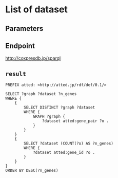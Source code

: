 # List of dataset

## Parameters


## Endpoint
http://coxpresdb.jp/sparql

## `result`

```sparql
PREFIX atted: <http://atted.jp/rdf/def/0.1/>

SELECT ?graph ?dataset ?n_genes
WHERE {
    {
        SELECT DISTINCT ?graph ?dataset
        WHERE {
            GRAPH ?graph {
                ?dataset atted:gene_pair ?o .
            }
        }
    }
    {
        SELECT ?dataset (COUNT(?o) AS ?n_genes)
        WHERE {
            ?dataset atted:gene_id ?o .
        }
    }
}
ORDER BY DESC(?n_genes)


```
